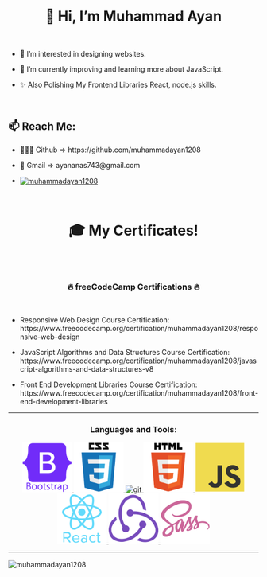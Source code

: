  <h1><div align="center" dir="auto">👋 Hi, I’m Muhammad Ayan</div></h1>
  <br>

<ul>
<li><p> 🎨 I’m interested in designing websites.</p></li>
<li><p> 🌱 I’m currently improving and learning more about JavaScript.</p></li>
<li><p> ✨ Also Polishing My Frontend Libraries React, node.js skills.</p></li>

</ul>
<br>

<h2>📫 Reach Me:</h2>
<ul><li>👨🏻‍💻 Github => https://github.com/muhammadayan1208</li></ul>
<ul><li>📧 Gmail => ayananas743@gmail.com</li></ul>
<ul><li><p align="left">
<a href="https://codepen.io/muhammadayan1208" target="blank"><img align="center" src="https://raw.githubusercontent.com/rahuldkjain/github-profile-readme-generator/master/src/images/icons/Social/codepen.svg" alt="muhammadayan1208" height="50" width="50" /></a>
</p></li></ul>

<br>
 <h1><div align="center" dir="auto">🎓 My Certificates!</div></h1>
  <br></br>
 <h3><div align="center" dir="auto">🔥 freeCodeCamp Certifications 🔥</div></h3>
  <br>
<ul>
<li>
<p>
Responsive Web Design Course Certification: https://www.freecodecamp.org/certification/muhammadayan1208/responsive-web-design</p>
</li>
<li>
<p>
JavaScript Algorithms and Data Structures Course Certification: https://www.freecodecamp.org/certification/muhammadayan1208/javascript-algorithms-and-data-structures-v8</p>
</li><li>
<p>
Front End Development Libraries Course Certification: https://www.freecodecamp.org/certification/muhammadayan1208/front-end-development-libraries</p>
</li>
</ul>

<hr>
<h3 align="center">Languages and Tools:</h3>
<p align="center"> <a href="https://getbootstrap.com" target="_blank" rel="noreferrer"> <img src="https://raw.githubusercontent.com/devicons/devicon/master/icons/bootstrap/bootstrap-plain-wordmark.svg" alt="bootstrap" width="100" height="100"/> </a> <a href="https://www.w3schools.com/css/" target="_blank" rel="noreferrer"> <img src="https://raw.githubusercontent.com/devicons/devicon/master/icons/css3/css3-original-wordmark.svg" alt="css3" width="100" height="100"/> </a> <a href="https://git-scm.com/" target="_blank" rel="noreferrer"> <img src="https://www.vectorlogo.zone/logos/git-scm/git-scm-icon.svg" alt="git" width="100" height="100"/> </a> <a href="https://www.w3.org/html/" target="_blank" rel="noreferrer"> <img src="https://raw.githubusercontent.com/devicons/devicon/master/icons/html5/html5-original-wordmark.svg" alt="html5" width="100" height="100"/> </a> <a href="https://developer.mozilla.org/en-US/docs/Web/JavaScript" target="_blank" rel="noreferrer"> <img src="https://raw.githubusercontent.com/devicons/devicon/master/icons/javascript/javascript-original.svg" alt="javascript" width="100" height="100"/> </a> <a href="https://reactjs.org/" target="_blank" rel="noreferrer"> <img src="https://raw.githubusercontent.com/devicons/devicon/master/icons/react/react-original-wordmark.svg" alt="react" width="100" height="100"/> </a> <a href="https://redux.js.org" target="_blank" rel="noreferrer"> <img src="https://raw.githubusercontent.com/devicons/devicon/master/icons/redux/redux-original.svg" alt="redux" width="100" height="100"/> </a> <a href="https://sass-lang.com" target="_blank" rel="noreferrer"> <img src="https://raw.githubusercontent.com/devicons/devicon/master/icons/sass/sass-original.svg" alt="sass" width="100" height="100"/> </a> </p>
<hr>
<p><img align="center" src="https://github-readme-stats.vercel.app/api/top-langs?username=muhammadayan1208&show_icons=true&locale=en&layout=compact" alt="muhammadayan1208" /></p>
